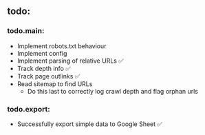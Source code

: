 ## todo:

### todo.main:
- Implement robots.txt behaviour
- Implement config
- Implement parsing of relative URLs ✅
- Track depth info ✅
- Track page outlinks ✅
- Read sitemap to find URLs
  - Do this last to correctly log crawl depth and flag orphan urls

### todo.export:
- Successfully export simple data to Google Sheet ✅